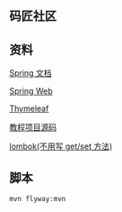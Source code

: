 ## 码匠社区
## 资料
[Spring 文档](https://spring.io/guides/)

[Spring Web](https://spring.io/guides/gs/serving-web-content/)

[Thymeleaf](https://www.thymeleaf.org/doc/tutorials/3.0/usingthymeleaf.html#setting-attribute-values)

[教程项目源码](https://github.com/codedrinker/community)

[lombok(不用写 get/set 方法)](https://projectlombok.org/)
## 脚本
```
mvn flyway:mvn
```
